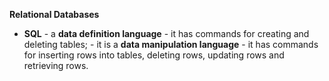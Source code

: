 **Relational Databases**
* **SQL** - a **data definition language** - it has commands for creating and deleting tables; - it is a **data manipulation language** - it has commands for inserting rows into tables, deleting rows, updating rows and retrieving rows.